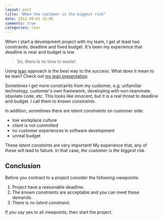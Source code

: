 ```yaml
---
layout: post
title: "When the customer is the biggest risk"
date: 2012-09-01 15:06
comments: true
categories: lean
---
```


When I start a development project with my team, I get at least two constraints: deadline and fixed budget. It's been my experience that deadline is near and budget is low.

> So, there is no time to waste!

Using [lean](http://www.poppendieck.com) approach is the best way to the success. What does it mean to be lean? Check out [my lean presentation](http://prezi.com/cihxni4tajvj/lean-software-development/)

Sometimes I get more constraints from my customer, e.g: unfamiliar technology, customer's own framework, developing with non-teammate, obsolate code, etc. This looks like innocent, but it is a real threat to deadline and budget. I call them to _known constraints_.
<!-- more -->
In addition, sometimes there are _latent constraints_ on customer side:

* low workplace culture
* client is not committed
* no customer experiences in software development
* unreal budget

These _latent constaints_ are very important! My experience that, any of these will lead to failure. In that case, _the customer is the biggest risk_.

## Conclusion
Before you contract to a project consider the following viewpoints:

1. Project have a reasonable deadline.
1. The _known constraints_ are acceptable and you can meet these demands.
1. There is no _latent constraint_.

If you say yes to all viewpoints, then start the project.
